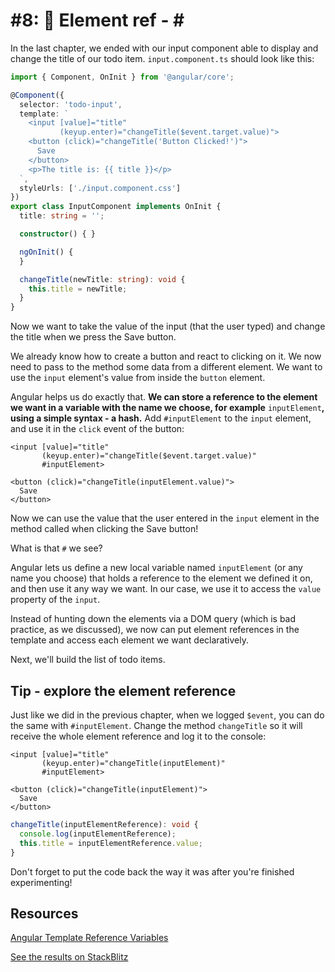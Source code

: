 # \#8: 📎 Element ref - \#

In the last chapter, we ended with our input component able to display and change the title of our todo item. `input.component.ts` should look like this:

```typescript
import { Component, OnInit } from '@angular/core';

@Component({
  selector: 'todo-input',
  template: `
    <input [value]="title"
           (keyup.enter)="changeTitle($event.target.value)">
    <button (click)="changeTitle('Button Clicked!')">
      Save
    </button>
    <p>The title is: {{ title }}</p>
  `,
  styleUrls: ['./input.component.css']
})
export class InputComponent implements OnInit {
  title: string = '';

  constructor() { }

  ngOnInit() {
  }

  changeTitle(newTitle: string): void {
    this.title = newTitle;
  }
}
```

Now we want to take the value of the input \(that the user typed\) and change the title when we press the Save button.

We already know how to create a button and react to clicking on it. We now need to pass to the method some data from a different element. We want to use the `input` element's value from inside the `button` element.

Angular helps us do exactly that. **We can store a reference to the element we want in a variable with the name we choose, for example** `inputElement`**, using a simple syntax - a hash.** Add `#inputElement` to the `input` element, and use it in the `click` event of the button:

```markup
<input [value]="title"
       (keyup.enter)="changeTitle($event.target.value)"
       #inputElement>

<button (click)="changeTitle(inputElement.value)">
  Save
</button>
```

Now we can use the value that the user entered in the `input` element in the method called when clicking the Save button!

What is that `#` we see?

Angular lets us define a new local variable named `inputElement` \(or any name you choose\) that holds a reference to the element we defined it on, and then use it any way we want. In our case, we use it to access the `value` property of the `input`.

Instead of hunting down the elements via a DOM query \(which is bad practice, as we discussed\), we now can put element references in the template and access each element we want declaratively.

Next, we'll build the list of todo items.

## Tip - explore the element reference

Just like we did in the previous chapter, when we logged `$event`, you can do the same with `#inputElement`. Change the method `changeTitle` so it will receive the whole element reference and log it to the console:

```markup
<input [value]="title"
       (keyup.enter)="changeTitle(inputElement)"
       #inputElement>

<button (click)="changeTitle(inputElement)">
  Save
</button>
```

```typescript
changeTitle(inputElementReference): void {
  console.log(inputElementReference);
  this.title = inputElementReference.value;
}
```

Don't forget to put the code back the way it was after you're finished experimenting!

## Resources

[Angular Template Reference Variables](https://angular.io/guide/template-syntax#template-reference-variables--var-)

[See the results on StackBlitz](https://stackblitz.com/github/angularbootcamp/todo-list-tutorial-steps/tree/step-08_Element_ref)

